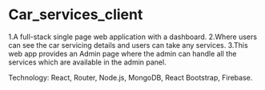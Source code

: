# Car_services_client
1.A full-stack single page web application with a dashboard.
2.Where users can see the car servicing details and users can take any services.
3.This web app provides an Admin page where the admin can handle all the services which are
available in the admin panel.

Technology: React, Router, Node.js, MongoDB, React Bootstrap, Firebase.
